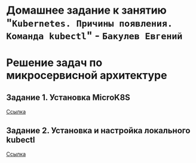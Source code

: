 # Домашнее задание к занятию "`Kubernetes. Причины появления. Команда kubectl`" - `Бакулев Евгений`

# Решение задач по микросервисной архитектуре

## Задание 1. Установка MicroK8S

[Ссылка](https://github.com/garrkiss/kubectl/blob/main/img/%D0%A1%D0%BA%D1%80%D0%B8%D0%BD%D1%88%D0%BE%D1%82%2016.04.25_09.45.08.png)

## Задание 2. Установка и настройка локального kubectl

[Ссылка](https://github.com/garrkiss/kubectl/blob/main/img/image.png)